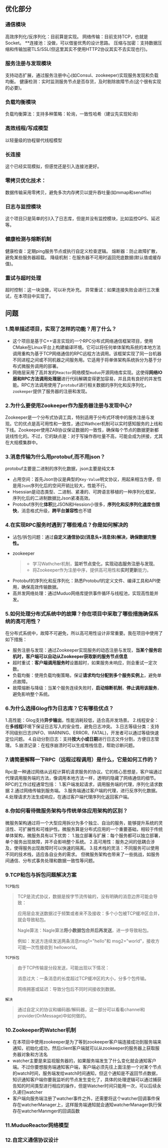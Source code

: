 ## 优化部分

### 通信模块

高效序列化/反序列化：目前算是实现。
网络传输：目前支持TCP，也就是Socket。
**连接池：没做，可以借鉴优秀的设计思路。
压缩与加密：支持数据压缩和传输加密TLS/SSL(但这里其实不使用HTTP2协议其实不去实现也行)。

### 服务注册与发现模块

支持动态扩展，通过服务注册中心(如Consul、zookeeper)实现服务发现和负载均衡。
健康检测：实时监测服务节点是否存货，及时剔除故障节点(这个很有实现的必要)。

### 负载均衡模块

负载均衡算法：支持多种策略：轮询，一致性哈希（建议先实现轮询）

### 高效线程/写成模型

以轻量级的协程替代线程模型

### 长连接

这个已经实现模拟，但感觉还是引入连接池更好。
### 零拷贝优化技术：
数据传输采用零拷贝，避免多次内存拷贝以提升吞吐量(如mmap和sendfile)

### 日志与监控模块
这个项目只是简单的引I入了日志库，但是并没有监控模块，比如监控QPS、延迟等。
### 健康检测与熔断机制
健康检查：定期ping服务节点或执行自定义检查逻辑。
熔断器：防止故障扩散，避免某些服务器超载。
降级机制：在服务器不可用时返回兜底数据(默认值或缓存值)。
### 重试与超时处理
超时控制：这一块没做，可以补充补充。
异常重试：如果连接失败会进行三次重试，在本项目中实现了。

## 问题

### 1.简单描述项目，实现了怎样的功能？用了什么？

- 这个项目是基于C++语言实现的一个RPC分布式网络通信框架项目，使用CMake在Linux平台上构建编译环境。它可以将任何单体架构系统的本地方法调用重构为基于TCP网络通信的RPC远程方法调用。该框架实现了同一台机器不同进程之间或不同机器之间服务用。它适用于将单体架构系统拆分为基于分布式微服务调用的部署。
- 网络层采用了高并发的`Reactor`网络模型`muduo`开源网络库实现。这使得**网络IO层和RPC方法调用处理层**进行代码解耦变得更加容易，并且具有良好的并发性能。RPC方法调用使用了`protobuf`进行相关数据的序列化和反序列化，`zookeeper`提供了服务器的注册和发现。

### 2.为什么要使用Zookeeper作为服务器注册与发现中心?
Zookeeper是一个分布式协调工具，特别适用于分布式环境中的服务注册与发现。它的优点是高可用性和一致性，通过Wathcer机制可以实时感知服务的上线和下线。Zookeeper使用ZAB协议保证数据的一致性，确保每个节点的数据更新都说线性化的。不过，它的缺点是：对于写操作吞吐量不高，可能会成为拼接，尤其在大规模集群中。

### 3.消息传输为什么用protobuf,而不用json？

protobuf主要是二进制的序列化数据，json主要是纯文本

- 占用空间：首先Json协议是典型的`Key-Value`明文协议，用起来相当方便，但是用`Json`序列化后的空间开销比较大，性能不行。
- Hsessian是动态类型、二进制、紧凑的、可跨语言移植的一种序列化框架，序列化后的二进制数据比Json紧凑高效。
- Protobuf序列化**体积**比JSON和Hession小很多，**序列化和反序列化速度也很快**，消息格式升级，**跨平台兼容性**也不错

### 4.在实现RPC服务时遇到了哪些难点？你是如何解决的

- 沾包/拆包问题：通过**自定义通信协议(消息头+消息体)解决，确保数据完整性。**

- zookeeper

  > + 学习Wathcher机制，**监听节点变化，实现动态服务注册与发现**。
  > + 将Zookeeper作为注册中序，提供高可用性和**实时更新**能力。

+ Protobuf的序列化和反序列化：熟悉Protobuf的定义文件、编译工具和API使用，确保高效传输数据。
+ 高并发网络处理：通过Muduo网络库提供事件循环与线程池，实现高性能并发。

### 5.如何处理分布式系统中的故障？你在项目中采取了哪些措施确保系统的高可用性？
在分布式系统中，故障不可避免，所以高可用性设计非常重要。我在项目中使用了如下措施：

+ 服务注册与发现：通过Zookeeper实现服务的动态注册与发现，**当某个服务宕机时，客户端可以自动从Zookeeper获取新的服务节点信息**
+ 超时重试：**客户端调用服务时**设置超时，如果服务未响应，则会重试一定次数。
+ 负载均衡：使用负载均衡策略，保证**请求均匀分配到多个服务实例上**，避免单点故障。
+ 故障熔断与降级：当某个服务连续失败时，**启动熔断机制**，**停止调用该服务**，避免影响整个系统。

### 6.为什么选择Glog作为日志库？它有哪些优点？
1.高性能：Glog支持**异步输出**，性能消耗较低，适合高并发场景。
2.线程安全：在**多线程**环境下保证日志写入的安全性，避免日志冲突。
3.日志等级分类：支持不同级别日志(INFO、WARNING、ERROR、FATAL)，开发者可以通过等级快速定位问题。
4.自动分割日志：支持**按大小或日期**进行日志文件分割，方便日志管理。
5.崩溃记录：在程序崩溃时可以生成堆栈信息，帮助诊断问题。

### 7.请简要解释一下RPC（远程过程调用）是什么，它是如何工作的？

Rpc是一种通过网络从远程计算机请求服务的协议。它的核心思想是，客户端通过代理调用服务端的方法，像调用本地方法一样，透明的隐藏了网络通信的细节。RPC的工作过程通常包括：
1.客户端发起请求，调用服务端的代理，序列化请求数据
2.通过网络传输到服务端。
3.服务端通过客户端的代理，进行反序列化数据。
4.处理请求方法生成响应，在通过客户端代理序列化返回客户端。

### 8.你如何看待微服务架构与传统单体应用架构的区别？

微服务架构通过将一个大型应用拆分为多个独立、自治的服务，能够提升系统的灵活性、可扩展性和可维护性。微服务算是分布式应用的一个重要基础，相较于传统单体架构，微服务具有以下优势：
1.独立部署与扩展：每个服务都可以独立部署，单个服务出现故障，并不会影响整个系统。
2.高可用性：服务之间的低耦合涉及，使得服务出现故障时可以快速的隔离。
3.技术栈的灵活：不同服务可以使用不同的技术栈，适应各自业务的需求。
但微服务架构也带来了一些挑战，如服务间通信、分布式事务处理和数据一致性等问题。

### 9.TCP粘包与拆包问题解决方案

`TCP黏包`

> TCP是流式协议，数据是按字节流传输的，没有明确的消息边界可能会导致：
>
> 应用层会发送数据过于频繁或者来不及接收：多个小包被TCP缓冲区合并，就会导致粘包。
>
> Nagle算法：Nagle算法**将小数据包合并后再发送**，进一步导致粘包。
>
> 例如：发送方连续发送两条消息msg1="hello"和 msg2="world"，接收方可能—次性接收到 helloworld。

`TCP拆包`

> 由于TCP传输是分段发送，可能出现以下情况：
>
> 消息过大：一条消息的长度超过TCP缓冲区的大小，分多个包传输。
>
> 网络拥塞或延迟：导致分包后不同时间接收到数据。

`解决`

> 通过自定义的协议和编码器/解码器，这一部分可以看看channel和provider(OnMessage)中如何做的。

### 10.Zookeeper的Watcher机制

- 在本项目中使用zookeeper是为了等到zookeeper客户端连接成功到服务端来通知，初始化成功，然后client客户端就可以从zookeeper的服务器上获取服务器对象和方法名
- watcher主要是来监视服务器的，如果服务端发生了什么变化就会通知客户端。不过你要想服务端通知客户端，客户端必须先往上面注册一个对某个节点的watch时间，服务端发给watch时间通知，但这个通知是不返回节点数据，知识通知客户端你要我监听的节点发生变化了，具体的处理逻辑可以通过捕获告知的时间类型进行相应的操作，但是Watcher时间只能用一次，可以后续永久递归watcher
- 客户端向服务端注册了watcher事件之外，还需要将这个watcher回调事件保存在watcherManager上，这样服务端通知就会通知watcherManager执行保存在watcherManmger的回调函数

### 11.MuduoReactor网络模型

### 12.自定义通信协议设计



